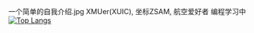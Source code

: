 一个简单的自我介绍.jpg
XMUer(XUIC), 坐标ZSAM, 航空爱好者
编程学习中
[![Top Langs](https://github-readme-stats.vercel.app/api/top-langs/?username=anuraghazra&hide=javascript,html)](https://github.com/anuraghazra/github-readme-stats)
